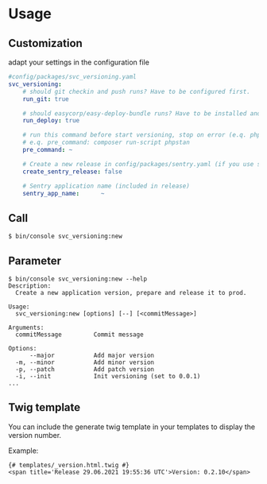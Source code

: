 # Usage

## Customization

adapt your settings in the configuration file

```yaml
#config/packages/svc_versioning.yaml
svc_versioning:
    # should git checkin and push runs? Have to be configured first.
    run_git: true

    # should easycorp/easy-deploy-bundle runs? Have to be installed and configured first.
    run_deploy: true

    # run this command before start versioning, stop on error (e.q. phpstan, tests, ...)'
    # e.q. pre_command: composer run-script phpstan
    pre_command: ~

    # Create a new release in config/packages/sentry.yaml (if you use sentry)
    create_sentry_release: false

    # Sentry application name (included in release)
    sentry_app_name:      ~
```

## Call

```console
$ bin/console svc_versioning:new
```

## Parameter

```console
$ bin/console svc_versioning:new --help
Description:
  Create a new application version, prepare and release it to prod.

Usage:
  svc_versioning:new [options] [--] [<commitMessage>]

Arguments:
  commitMessage         Commit message

Options:
      --major           Add major version
  -m, --minor           Add minor version
  -p, --patch           Add patch version
  -i, --init            Init versioning (set to 0.0.1)
...
```

## Twig template

You can include the generate twig template in your templates to display the version number.

Example:

```twig
{# templates/_version.html.twig #}
<span title='Release 29.06.2021 19:55:36 UTC'>Version: 0.2.10</span>
```

